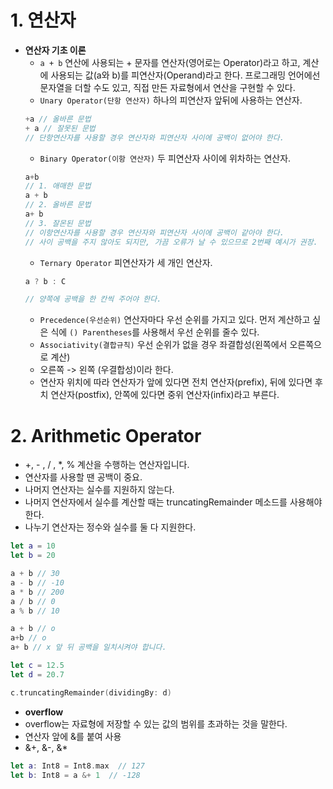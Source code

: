 # 1. 연산자
* **연산자 기초 이론**
  - `a + b` 연산에 사용되는 + 문자를 연산자(영어로는 Operator)라고 하고, 계산에 사용되는 값(a와 b)를 피연산자(Operand)라고 한다. 프로그래밍    언어에선 문자열을 더할 수도 있고, 직접 만든 자료형에서 연산을 구현할 수 있다.
  - `Unary Operator(단항 연산자)` 하나의 피연산자 앞뒤에 사용하는 연산자.
  ```swift
  +a // 올바른 문법
  + a // 잘못된 문법
  // 단항연산자를 사용할 경우 연산자와 피연산자 사이에 공백이 없어야 한다.
  ```
  - `Binary Operator(이항 연산자)` 두 피연산자 사이에 위차하는 연산자.
  ```swift
  a+b
  // 1. 애매한 문법
  a + b
  // 2. 올바른 문법
  a+ b
  // 3. 잘몬된 문법
  // 이항연산자를 사용할 경우 연산자와 피연산자 사이에 공백이 같아야 한다.
  // 사이 공백을 주지 않아도 되지만, 가끔 오류가 날 수 있으므로 2번째 예시가 권장.
  ```
  - `Ternary Operator` 피연산자가 세 개인 연산자.
  ```swift
  a ? b : C

  // 양쪽에 공백을 한 칸씩 주어야 한다.
  ```
  - `Precedence(우선순위)` 연산자마다 우선 순위를 가지고 있다. 먼저 계산하고 싶은 식에 `() Parentheses`를 사용해서 우선 순위를 줄수 있다.
  - `Associativity(결합규칙)` 우선 순위가 없을 경우 좌결합성(왼쪽에서 오른쪽으로 계산)
  - 오른쪽 -> 왼쪽 (우결합성)이라 한다.
  - 연산자 위치에 따라 연산자가 앞에 있다면 전치 연산자(prefix), 뒤에 있다면 후치 연산자(postfix), 안쪽에 있다면 중위 연산자(infix)라고 부른다.

# 2. Arithmetic Operator
* +, - , / , *, % 계산을 수행하는 연산자입니다.
* 연산자를 사용할 땐 공백이 중요.
* 나머지 연산자는 실수를 지원하지 않는다.
* 나머지 연산자에서 실수를 계산할 때는 truncatingRemainder 메소드를 사용해야 한다.
* 나누기 연산자는 정수와 실수를 둘 다 지원한다.

```swift
let a = 10
let b = 20

a + b // 30
a - b // -10
a * b // 200
a / b // 0
a % b // 10

a + b // o
a+b // o
a+ b // x 앞 뒤 공백을 일치시켜야 합니다.

let c = 12.5
let d = 20.7

c.truncatingRemainder(dividingBy: d)
```
* **overflow**
* overflow는 자료형에 저장할 수 있는 값의 범위를 초과하는 것을 말한다.
* 연산자 앞에 &를 붙여 사용
* &+, &-, &*
```swift
let a: Int8 = Int8.max  // 127
let b: Int8 = a &+ 1  // -128
```


